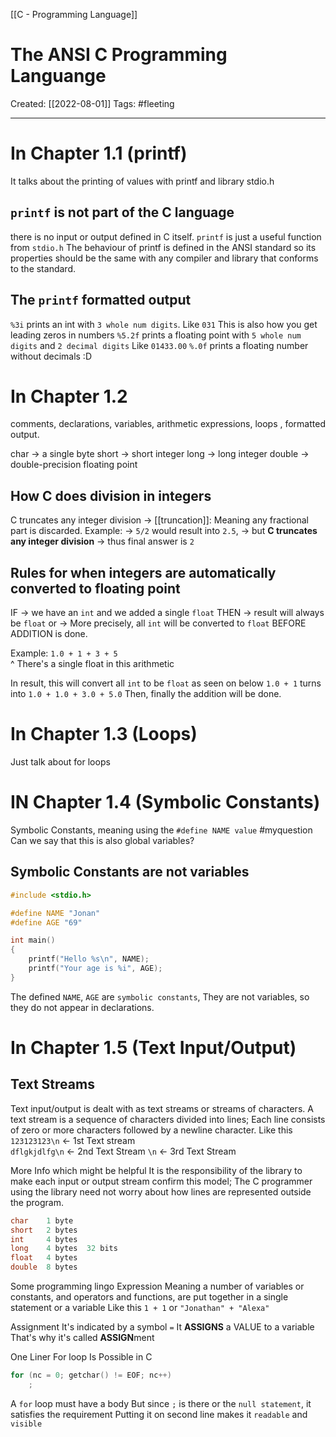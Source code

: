 [[C - Programming Language]]

# The ANSI C Programming Languange
Created:  [[2022-08-01]]
Tags: #fleeting 

---
# In Chapter 1.1  (printf)
It talks about the printing of values with printf and library stdio.h


## `printf` is not part of the C language
there is no input or output defined in C itself. 
`printf` is just a useful function from `stdio.h` 
The behaviour of printf is defined in the ANSI standard so its properties should be the same with any compiler and library that conforms to the standard.



## The `printf` formatted output 
`%3i` prints an int with `3 whole num digits`. 
    Like `031`
    This is also how you get leading zeros in numbers
`%5.2f` prints a floating point with `5 whole num digits` and `2 decimal digits`
    Like `01433.00`
`%.0f` prints a floating number without decimals :D

# In Chapter 1.2
comments, declarations, variables, 
arithmetic expressions, loops , formatted output.

char -> a single byte
short -> short integer
long -> long integer
double -> double-precision floating point

## How C does division in integers
C truncates any integer division -> [[truncation]]: 
Meaning any fractional part is discarded.
Example:
-> `5/2` would result into `2.5`, 
-> but **C truncates any integer division** 
-> thus final answer is `2`




    

## Rules for when integers are automatically converted to floating point
IF -> we have an `int` and we added a single `float`
THEN -> result will always be `float` or 
-> More precisely, 
    all `int` will be converted to `float` BEFORE ADDITION is done.

Example:
`1.0 + 1 + 3 + 5`  
^ There's a single float in this arithmetic

In result, this will convert all `int` to be `float` as seen on below
`1.0 + 1` turns into  `1.0 + 1.0 + 3.0 + 5.0`
Then, finally the addition will be done.


# In Chapter 1.3 (Loops)
Just talk about for loops

# IN Chapter 1.4 (Symbolic Constants)
Symbolic Constants, meaning using the  `#define NAME value`
#myquestion Can we say that this is also global variables?

## Symbolic Constants are not variables
```C
#include <stdio.h>

#define NAME "Jonan"
#define AGE "69"

int main()
{
	printf("Hello %s\n", NAME);
    printf("Your age is %i", AGE);
}
```

The defined `NAME`, `AGE` are `symbolic constants`, 
They are not variables, so they do not appear in declarations. 

# In Chapter 1.5 (Text Input/Output)

## Text Streams
Text input/output is dealt with as text streams or streams of characters. 
    A text stream is a sequence of characters divided into lines; 
    Each line consists of zero or more characters followed by a newline character.
    Like this
    `123123123\n`   <- 1st Text stream  
    `dflgkjdlfg\n` <- 2nd Text Stream
    `\n`                      <- 3rd Text Stream

More Info which might be helpful
It is the responsibility of the library to make each input or output stream confirm this model; The C programmer using the library need not worry about how lines are represented outside the program.

```C++
char	1 byte
short	2 bytes
int	    4 bytes
long	4 bytes  32 bits
float	4 bytes  
double	8 bytes
```

Some programming lingo 
Expression
    Meaning a number of variables or constants, and operators and functions, 
    are put together in a single statement or a variable
    Like this `1 + 1` or `"Jonathan" + "Alexa"`

Assignment
    It's indicated by a symbol `=`
    It **ASSIGNS** a VALUE to a variable
    That's why it's called **ASSIGN**ment


One Liner For loop Is Possible in C
```C
for (nc = 0; getchar() != EOF; nc++)
    ;
```
A `for` loop must have a body
But since `;` is there or the `null statement`, it satisfies the requirement
Putting it on second line makes it `readable` and `visible`



